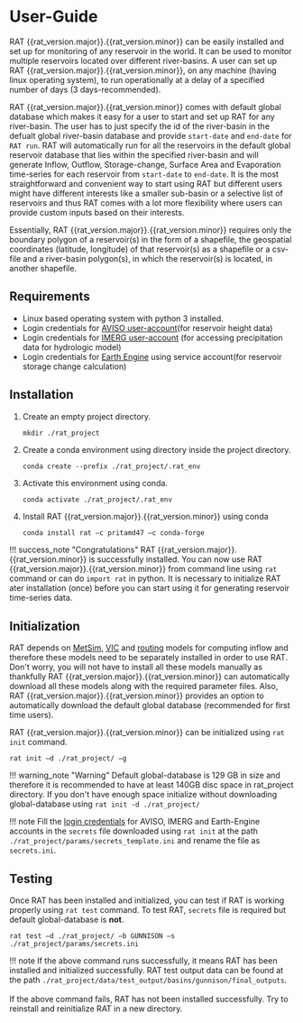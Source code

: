 # User-Guide

RAT {{rat_version.major}}.{{rat_version.minor}} can be easily installed and set up for monitoring of any reservoir in the world. It can be used to monitor multiple reservoirs located over different river-basins. A user can set up RAT {{rat_version.major}}.{{rat_version.minor}}, on any machine (having linux operating system), to run operationally at a delay of a specified number of days (3 days-recommended). 

RAT {{rat_version.major}}.{{rat_version.minor}} comes with default global database which makes it easy for a user to start and set up RAT for any river-basin. The user has to just specify the id of the river-basin in the defualt global river-basin database and provide `start-date` and `end-date` for `RAT run`. RAT will automatically run for all the reservoirs in the default global reservoir database that lies within the specified river-basin and will generate Inflow, Outflow, Storage-change, Surface Area and Evaporation time-series for each reservoir from `start-date` to `end-date`. It is the most straightforward and convenient way to start using RAT but different users might have different interests like a smaller sub-basin or a selective list of reservoirs and thus RAT comes with a lot more flexibility where users can provide custom inputs based on their interests.

Essentially, RAT {{rat_version.major}}.{{rat_version.minor}} requires only the boundary polygon of a reservoir(s) in the form of a shapefile, the geospatial coordinates (latitude, longitude) of that reservoir(s) as a shapefile or a csv-file and a river-basin polygon(s), in which the reservoir(s) is located, in another shapefile.      

## Requirements

+ Linux based operating system with python 3 installed. 
+ Login credentials for [AVISO user-account](https://www.aviso.altimetry.fr/en/data/data-access/registration-form.html)(for reservoir height data)
+ Login credentials for [IMERG user-account](https://registration.pps.eosdis.nasa.gov/registration/)
(for accessing precipitation data for hydrologic model)
+ Login credentials for [Earth Engine](https://developers.google.com/earth-engine/cloud/earthengine_cloud_project_setup) using service account(for reservoir storage change calculation)


## Installation

1. Create an empty project directory. 
    ```
    mkdir ./rat_project
    ```
2. Create a conda environment using directory inside the project directory.
    ```
    conda create --prefix ./rat_project/.rat_env
    ```
3. Activate this environment using conda.
    ```bash
    conda activate ./rat_project/.rat_env
    ```
4. Install RAT {{rat_version.major}}.{{rat_version.minor}} using conda
    ```
    conda install rat –c pritamd47 –c conda-forge
    ```

!!! success_note "Congratulations"
    RAT {{rat_version.major}}.{{rat_version.minor}} is successfully installed. You can now use RAT {{rat_version.major}}.{{rat_version.minor}} from command line using `rat` command or can do `import rat` in python. It is necessary to initialize RAT ater installation (once) before you can start using it for generating reservoir time-series data.

## Initialization

RAT depends on [MetSim](https://metsim.readthedocs.io/en/develop/), [VIC](https://vic.readthedocs.io/en/master/) and [routing](https://vic.readthedocs.io/en/vic.4.2.d/Documentation/Routing/RoutingInput/) models for computing inflow and therefore these models need to be separately installed in order to use RAT. Don't worry, you will not have to install all these models manually as thankfully RAT {{rat_version.major}}.{{rat_version.minor}} can automatically download all these models along with the required parameter files. Also, RAT {{rat_version.major}}.{{rat_version.minor}} provides an option to automatically download the default global database (recommended for first time users).  

RAT {{rat_version.major}}.{{rat_version.minor}} can be initialized using `rat init` command.

```
rat init –d ./rat_project/ –g 
```
!!! warning_note "Warning"
    Default global-database is 129 GB in size and therefore it is recommended to have at least 140GB disc space in rat_project directory. If you don't have enough space initialize without downloading global-database using `rat init -d ./rat_project/`

!!! note
    Fill the [login credentials](#Requirements) for AVISO, IMERG and Earth-Engine accounts in the `secrets` file downloaded using `rat init` at the path `./rat_project/params/secrets_template.ini` and rename the file as `secrets.ini`.

## Testing 

Once RAT has been installed and initialized, you can test if RAT is working properly using `rat test` command. To test RAT, `secrets` file is required but default global-database is **not**.
```
rat test –d ./rat_project/ –b GUNNISON –s ./rat_project/params/secrets.ini
```
!!! note 
    If the above command runs successfully, it means RAT has been installed and initialized successfully. RAT test output data can be found at the path `./rat_project/data/test_output/basins/gunnison/final_outputs`.  
    <br> If the above command fails, RAT has not been installed successfully. Try to reinstall and reinitialize RAT in a new directory.

